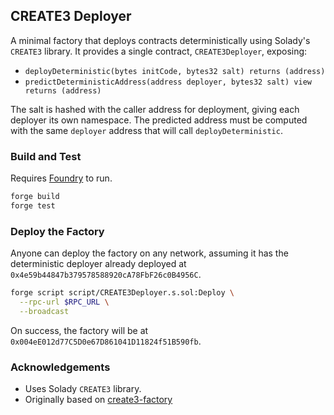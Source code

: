 ## CREATE3 Deployer

A minimal factory that deploys contracts deterministically using Solady's `CREATE3` library. It provides a single contract, `CREATE3Deployer`, exposing:

- `deployDeterministic(bytes initCode, bytes32 salt) returns (address)`
- `predictDeterministicAddress(address deployer, bytes32 salt) view returns (address)`

The salt is hashed with the caller address for deployment, giving each deployer its own namespace. The predicted address must be computed with the same `deployer` address that will call `deployDeterministic`.

### Build and Test

Requires [Foundry](https://book.getfoundry.sh) to run.

```sh
forge build
forge test
```

### Deploy the Factory

Anyone can deploy the factory on any network, assuming it has the deterministic deployer already deployed at `0x4e59b44847b379578588920cA78FbF26c0B4956C`.

```sh
forge script script/CREATE3Deployer.s.sol:Deploy \
  --rpc-url $RPC_URL \
  --broadcast
```

On success, the factory will be at `0x004eE012d77C5D0e67D861041D11824f51B590fb`.

### Acknowledgements

- Uses Solady `CREATE3` library.
- Originally based on [create3-factory](https://github.com/ZeframLou/create3-factory)

